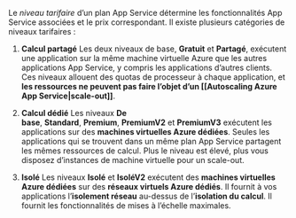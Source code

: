 
Le _niveau tarifaire_ d’un plan App Service détermine les fonctionnalités App Service associées et le prix correspondant. Il existe plusieurs catégories de niveaux tarifaires :

1. **Calcul partagé**
	Les deux niveaux de base, **Gratuit** et **Partagé**, exécutent une application sur la même machine virtuelle Azure que les autres applications App Service, y compris les applications d’autres clients.
	Ces niveaux allouent des quotas de processeur à chaque application, et **les ressources ne peuvent pas faire l’objet d’un [[Autoscaling Azure App Service|scale-out]]**.

2. **Calcul dédié**
	Les niveaux **De base**, **Standard**, **Premium**, **PremiumV2** et **PremiumV3** exécutent les applications sur des **machines virtuelles Azure dédiées**.
	Seules les applications qui se trouvent dans un même plan App Service partagent les mêmes ressources de calcul.
	Plus le niveau est élevé, plus vous disposez d’instances de machine virtuelle pour un scale-out.

3. **Isolé**
	Les niveaux **Isolé** et **IsoléV2** exécutent des **machines virtuelles Azure dédiées** sur des **réseaux virtuels Azure dédiés**.
	Il fournit à vos applications l’**isolement réseau** au-dessus de l’**isolation du calcul**.
	Il fournit les fonctionnalités de mises à l’échelle maximales.